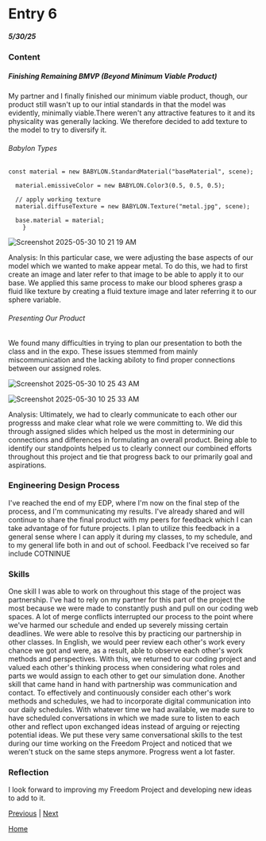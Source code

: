 # Entry 6
##### 5/30/25

### Content

##### Finishing Remaining BMVP (Beyond Minimum Viable Product)

My partner and I finally finished our minimum viable product, though, our product still wasn't up to our intial standards in that the model was evidently, minimally viable.There weren't any attractive features to it and its physicality was generally lacking. We therefore decided to add texture to the model to try to diversify it. 

###### Babylon Types

``` JS
const material = new BABYLON.StandardMaterial("baseMaterial", scene);

  material.emissiveColor = new BABYLON.Color3(0.5, 0.5, 0.5);

  // apply working texture
  material.diffuseTexture = new BABYLON.Texture("metal.jpg", scene);

  base.material = material;
    }
```

![Screenshot 2025-05-30 10 21 19 AM](https://github.com/user-attachments/assets/0a521f8b-7e25-4686-89b4-7967c56cb5d7)

Analysis: In this particular case, we were adjusting the base aspects of our model which we wanted to make appear metal. To do this, we had to first create an image and later refer to that image to be able to apply it to our base. We applied this same process to make our blood spheres grasp a fluid like texture by creating a fluid texture image and later referring it to our sphere variable. 

###### Presenting Our Product

We found many difficulties in trying to plan our presentation to both the class and in the expo. These issues stemmed from mainly miscommunication and the lacking abiloty to find proper connections between our assigned roles.

![Screenshot 2025-05-30 10 25 43 AM](https://github.com/user-attachments/assets/f772aa56-c00b-47a1-968f-eb304b54a3be)

![Screenshot 2025-05-30 10 25 33 AM](https://github.com/user-attachments/assets/42024efa-ca61-4042-aad6-fe4cb04d9d68)

Analysis: Ultimately, we had to clearly communicate to each other our progresss and make clear what role we were committing to. We did this through assigned slides which helped us the most in determining our connections and differences in formulating an overall product. Being able to identify our standpoints helped us to clearly connect our combined efforts throughout this project and tie that progress back to our primarily goal and aspirations.  
### Engineering Design Process

I've reached the end of my EDP, where I'm now on the final step of the process, and I'm communicating my results. I've already shared and will continue to share the final product with my peers for feedback which I can take advantage of for future projects. I plan to utilize this feedback in a general sense where I can apply it during my classes, to my schedule, and to my general life both in and out of school. Feedback I've received so far include COTNINUE









### Skills

One skill I was able to work on throughout this stage of the project was partnership. I've had to rely on my partner for this part of the project the most because we were made to constantly push and pull on our coding web spaces. A lot of merge conflicts interrupted our process to the point where we've harmed our schedule and ended up severely missing certain deadlines. We were able to resolve this by practicing our partnership in other classes. In English, we would peer review each other's work every chance we got and were, as a result, able to observe each other's work methods and perspectives. With this, we returned to our coding project and valued each other's thinking process when considering what roles and parts we would assign to each other to get our simulation done. Another skill that came hand in hand with partnership was communication and contact. To effectively and continuously consider each other's work methods and schedules, we had to incorporate digital communication into our daily schedules. With whatever time we had available, we made sure to have scheduled conversations in which we made sure to listen to each other and reflect upon exchanged ideas instead of arguing or rejecting potential ideas. We put these very same conversational skills to the test during our time working on the Freedom Project and noticed that we weren't stuck on the same steps anymore. Progress went a lot faster.

### Reflection

I look forward to improving my Freedom Project and developing new ideas to add to it.

[Previous](entry05.md) | [Next](entry07.md)

[Home](../README.md)
